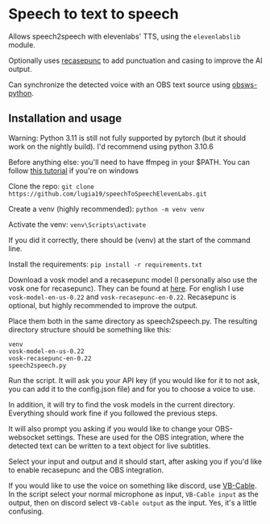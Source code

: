 # Speech to text to speech
Allows speech2speech with elevenlabs' TTS, using the `elevenlabslib` module.

Optionally uses [recasepunc](https://github.com/benob/recasepunc) to add punctuation and casing to improve the AI output.

Can synchronize the detected voice with an OBS text source using [obsws-python](https://pypi.org/project/obsws-python/).

## Installation and usage

Warning: Python 3.11 is still not fully supported by pytorch (but it should work on the nightly build). I'd recommend using python 3.10.6

Before anything else: you'll need to have ffmpeg in your $PATH. You can follow [this tutorial](https://phoenixnap.com/kb/ffmpeg-windows) if you're on windows

Clone the repo: `git clone https://github.com/lugia19/speechToSpeechElevenLabs.git`

Create a venv (highly recommended): `python -m venv venv`

Activate the venv: `venv\Scripts\activate`

If you did it correctly, there should be (venv) at the start of the command line.

Install the requirements: `pip install -r requirements.txt`

Download a vosk model and a recasepunc model (I personally also use the vosk one for recasepunc).
They can be found at [here](https://alphacephei.com/vosk/models). For english I use `vosk-model-en-us-0.22` and `vosk-recasepunc-en-0.22`. Recasepunc is optional, but highly recommended to improve the output.

Place them both in the same directory as speech2speech.py. The resulting directory structure should be something like this:

```
venv
vosk-model-en-us-0.22
vosk-recasepunc-en-0.22
speech2speech.py
```

Run the script. It will ask you your API key (if you would like for it to not ask, you can add it to the config.json file) and for you to choose a voice to use. 

In addition, it will try to find the vosk models in the current directory. Everything should work fine if you followed the previous steps.

It will also prompt you asking if you would like to change your OBS-websocket settings. These are used for the OBS integration, where the detected text can be written to a text object for live subtitles.

Select your input and output and it should start, after asking you if you'd like to enable recasepunc and the OBS integration.

If you would like to use the voice on something like discord, use [VB-Cable](https://vb-audio.com/Cable/). In the script select your normal microphone as input, `VB-Cable input` as the output, then on discord select `VB-Cable output` as the input. Yes, it's a little confusing.
